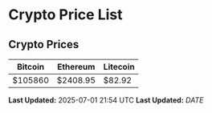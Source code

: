 # Crypto Price List

## Crypto Prices
| Bitcoin | Ethereum | Litecoin |
| ------- | -------- | -------- |
| $105860 | $2408.95 | $82.92 |
**Last Updated:** 2025-07-01 21:54 UTC
**Last Updated:** $DATE$
